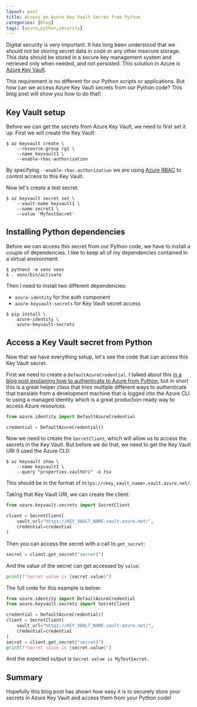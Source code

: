 ```yaml
---
layout: post
title: Access an Azure Key Vault Secret from Python
categories: [Blog]
tags: [azure,python,security]
---
```


Digital security is very important. It has long been understood that we should not be storing secret data in code or any other insecure storage. This data should be stored in a secure key management system and retrieved only when needed, and not persisted. This solution in Azure is [Azure Key Vault](https://docs.microsoft.com/en-us/azure/key-vault/general/overview).

This requirement is no different for our Python scripts or applications. But how can we access Azure Key Vault secrets from our Python code? This blog post will show you how to do that!

## Key Vault setup

Before we can get the secrets from Azure Key Vault, we need to first set it up. First we will create the Key Vault:

```
$ az keyvault create \
    --resource-group rg1 \
    --name keyvault1 \
    --enable-rbac-authorization
```

By specifying `--enable-rbac-authorization` we are using [Azure RBAC](https://docs.microsoft.com/en-us/azure/role-based-access-control/overview) to control access to this Key Vault.

Now let's create a test secret:

```
$ az keyvault secret set \
    --vault-name keyvault1 \
    --name secret1 \
    --value 'MyTestSecret'
```

## Installing Python dependencies

Before we can access this secret from our Python code, we have to install a couple of dependencies. I like to keep all of my dependencies contained in a virtual environment:

```
$ python3 -m venv venv
$ . venv/bin/activate
```

Then I need to install two different dependencies:

- `azure-identity` for the auth component
- `azure-keyvault-secrets` for Key Vault secret access

```
$ pip install \
    azure-identity \
    azure-keyvault-secrets
```

## Access a Key Vault secret from Python

Now that we have everything setup, let's see the code that can access this Key Vault secret.

First we need to create a `DefaultAzureCredential`. I talked about this [in a blog post explaining how to authenticate to Azure from Python](https://trstringer.com/authenticate-python-to-azure/), but in short this is a great helper class that tries multiple different ways to authenticate that translate from a development machine that is logged into the Azure CLI to using a managed identity which is a great production-ready way to access Azure resources.

```python
from azure.identity import DefaultAzureCredential

credential = DefaultAzureCredential()
```

Now we need to create the `SecretClient`, which will allow us to access the secrets in the Key Vault. But before we do that, we need to get the Key Vault URI (I used the Azure CLI):

```
$ az keyvault show \
    --name keyvault1 \
    --query "properties.vaultUri" -o tsv
```

This should be in the format of `https://<key_vault_name>.vault.azure.net/`.

Taking that Key Vault URI, we can create the client:

```python
from azure.keyvault.secrets import SecretClient

client = SecretClient(
    vault_url="https://KEY_VAULT_NAME.vault.azure.net/",
    credential=credential
)
```

Then you can access the secret with a call to `get_secret`:

```python
secret = client.get_secret("secret1")
```

And the value of the secret can get accessed by `value`:

```python
print(f"Secret value is {secret.value}")
```

The full code for this example is below:

```python
from azure.identity import DefaultAzureCredential
from azure.keyvault.secrets import SecretClient

credential = DefaultAzureCredential()
client = SecretClient(
    vault_url="https://KEY_VAULT_NAME.vault.azure.net/",
    credential=credential
)
secret = client.get_secret("secret1")
print(f"Secret value is {secret.value}")
```

And the expected output is `Secret value is MyTestSecret`.

## Summary

Hopefully this blog post has shown how easy it is to securely store your secrets in Azure Key Vault and access them from your Python code!
